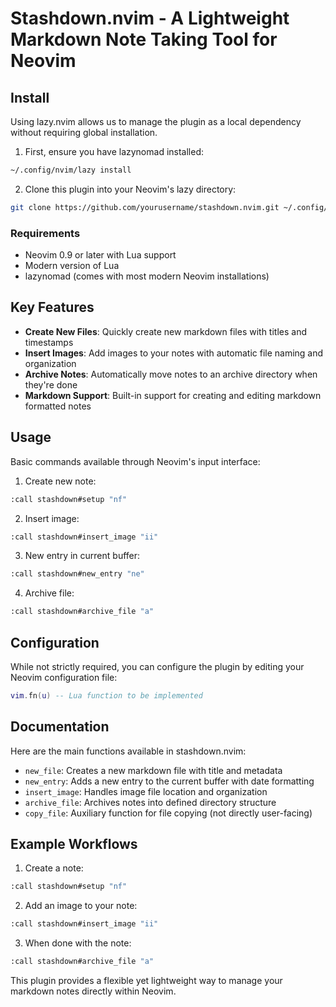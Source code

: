 # Stashdown.nvim - A Lightweight Markdown Note Taking Tool for Neovim

## Install

Using lazy.nvim allows us to manage the plugin as a local dependency without requiring global installation.

1. First, ensure you have lazynomad installed:
```bash
~/.config/nvim/lazy install
```

2. Clone this plugin into your Neovim's lazy directory:
```bash
git clone https://github.com/yourusername/stashdown.nvim.git ~/.config/nvim/lazy/stashdown.nvim
```

### Requirements
- Neovim 0.9 or later with Lua support
- Modern version of Lua
- lazynomad (comes with most modern Neovim installations)

## Key Features

- **Create New Files**: Quickly create new markdown files with titles and timestamps
- **Insert Images**: Add images to your notes with automatic file naming and organization
- **Archive Notes**: Automatically move notes to an archive directory when they're done
- **Markdown Support**: Built-in support for creating and editing markdown formatted notes

## Usage

Basic commands available through Neovim's input interface:

1. Create new note:
```bash
:call stashdown#setup "nf"
```

2. Insert image:
```bash
:call stashdown#insert_image "ii"
```

3. New entry in current buffer:
```bash
:call stashdown#new_entry "ne"
```

4. Archive file:
```bash
:call stashdown#archive_file "a"
```

## Configuration

While not strictly required, you can configure the plugin by editing your Neovim configuration file:

```lua
vim.fn(u) -- Lua function to be implemented
```

## Documentation

Here are the main functions available in stashdown.nvim:

- `new_file`: Creates a new markdown file with title and metadata
- `new_entry`: Adds a new entry to the current buffer with date formatting
- `insert_image`: Handles image file location and organization
- `archive_file`: Archives notes into defined directory structure
- `copy_file`: Auxiliary function for file copying (not directly user-facing)

## Example Workflows

1. Create a note:
```bash
:call stashdown#setup "nf"
```

2. Add an image to your note:
```bash
:call stashdown#insert_image "ii"
```

3. When done with the note:
```bash
:call stashdown#archive_file "a"
```

This plugin provides a flexible yet lightweight way to manage your markdown notes directly within Neovim.
